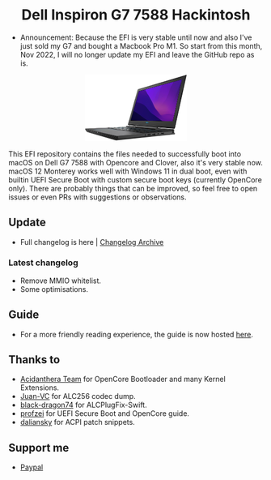 <h1 align="center"> Dell Inspiron G7 7588 Hackintosh </h1>

* Announcement: Because the EFI is very stable until now and also I've just sold my G7 and bought a Macbook Pro M1. So start from this month, Nov 2022, I will no longer update my EFI and leave the GitHub repo as is.

<p align="center">
  <img src="./asset/g7.png" alt="Dell G7 7588" width="40%">
</p>

This EFI repository contains the files needed to successfully boot into macOS on Dell G7 7588 with Opencore and Clover, also it's very stable now. macOS 12 Monterey works well with Windows 11 in dual boot, even with builtin UEFI Secure Boot with custom secure boot keys (currently OpenCore only). There are probably things that can be improved, so feel free to open issues or even PRs with suggestions or observations.

## Update

* Full changelog is here | [Changelog Archive](https://github.com/aksm-unmei/Dell-Inspiron-G7-7588-Hackintosh/blob/main/Changelog.md)

### Latest changelog

- Remove MMIO whitelist.
- Some optimisations.

## Guide

* For a more friendly reading experience, the guide is now hosted [here](https://aksm-unmei.github.io/hackintosh-guide/dell-g7/).

<h2>Thanks to</h2>

* [Acidanthera Team](https://github.com/acidanthera) for OpenCore Bootloader and many Kernel Extensions.
* [Juan-VC](https://github.com/Juan-VC/Hackintosh-macOS-Dell-G7-7588/blob/main/codec_dump.txt) for ALC256 codec dump.
* [black-dragon74](https://github.com/black-dragon74/ALCPlugFix-Swift) for ALCPlugFix-Swift.
* [profzei](https://github.com/profzei/Matebook-X-Pro-2018/wiki/Enable-BIOS-Secure-Boot-with-OpenCore) for UEFI Secure Boot and OpenCore guide.
* [daliansky](https://github.com/daliansky/OC-little) for ACPI patch snippets.

<h2>Support me</h2>

* [Paypal](https://www.paypal.me/tekun0lxrd)
